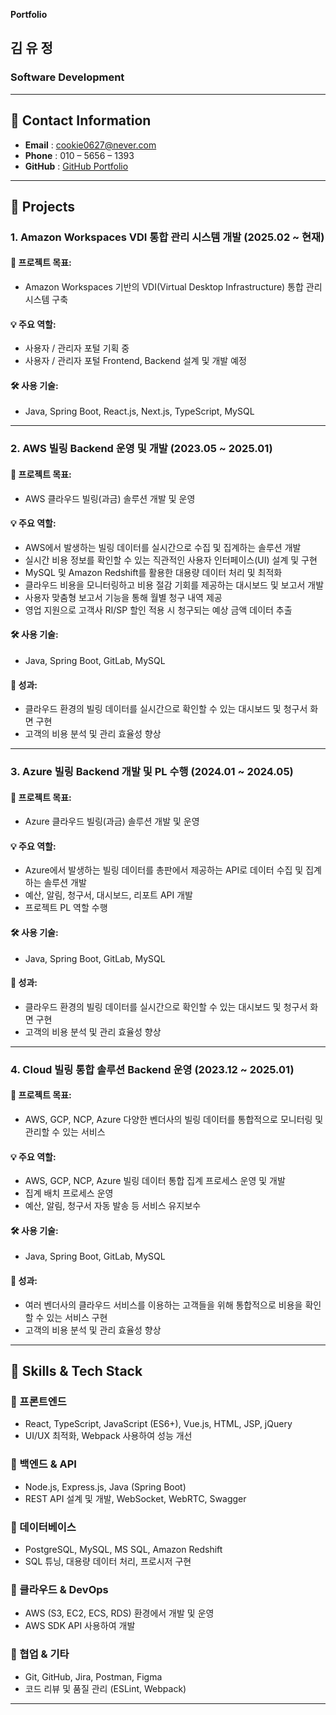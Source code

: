  **Portfolio**

## **김 유 정**
### Software Development

---

## **📌 Contact Information**
- **Email** : cookie0627@never.com  
- **Phone** : 010 – 5656 – 1393  
- **GitHub** : [GitHub Portfolio](https://github.com/ujung2729/portfolio)  

---

## **📌 Projects**

### 1. **Amazon Workspaces VDI 통합 관리 시스템 개발** (2025.02 ~ 현재)
#### 🎯 프로젝트 목표:
- Amazon Workspaces 기반의 VDI(Virtual Desktop Infrastructure) 통합 관리 시스템 구축

#### 💡 주요 역할:
- 사용자 / 관리자 포털 기획 중
- 사용자 / 관리자 포털 Frontend, Backend 설계 및 개발 예정

#### 🛠 사용 기술:
- Java, Spring Boot, React.js, Next.js, TypeScript, MySQL

---

### 2. **AWS 빌링 Backend 운영 및 개발** (2023.05 ~ 2025.01)
#### 🎯 프로젝트 목표:
- AWS 클라우드 빌링(과금) 솔루션 개발 및 운영

#### 💡 주요 역할:
- AWS에서 발생하는 빌링 데이터를 실시간으로 수집 및 집계하는 솔루션 개발
- 실시간 비용 정보를 확인할 수 있는 직관적인 사용자 인터페이스(UI) 설계 및 구현
- MySQL 및 Amazon Redshift를 활용한 대용량 데이터 처리 및 최적화
- 클라우드 비용을 모니터링하고 비용 절감 기회를 제공하는 대시보드 및 보고서 개발
- 사용자 맞춤형 보고서 기능을 통해 월별 청구 내역 제공
- 영업 지원으로 고객사 RI/SP 할인 적용 시 청구되는 예상 금액 데이터 추출

#### 🛠 사용 기술:
- Java, Spring Boot, GitLab, MySQL

#### 🚀 성과:
- 클라우드 환경의 빌링 데이터를 실시간으로 확인할 수 있는 대시보드 및 청구서 화면 구현
- 고객의 비용 분석 및 관리 효율성 향상

---

### 3. **Azure 빌링 Backend 개발 및 PL 수행** (2024.01 ~ 2024.05)
#### 🎯 프로젝트 목표:
- Azure 클라우드 빌링(과금) 솔루션 개발 및 운영

#### 💡 주요 역할:
- Azure에서 발생하는 빌링 데이터를 총판에서 제공하는 API로 데이터 수집 및 집계하는 솔루션 개발
- 예산, 알림, 청구서, 대시보드, 리포트 API 개발
- 프로젝트 PL 역할 수행

#### 🛠 사용 기술:
- Java, Spring Boot, GitLab, MySQL

#### 🚀 성과:
- 클라우드 환경의 빌링 데이터를 실시간으로 확인할 수 있는 대시보드 및 청구서 화면 구현
- 고객의 비용 분석 및 관리 효율성 향상

---

### 4. **Cloud 빌링 통합 솔루션 Backend 운영** (2023.12 ~ 2025.01)
#### 🎯 프로젝트 목표:
- AWS, GCP, NCP, Azure 다양한 벤더사의 빌링 데이터를 통합적으로 모니터링 및 관리할 수 있는 서비스

#### 💡 주요 역할:
- AWS, GCP, NCP, Azure 빌링 데이터 통합 집계 프로세스 운영 및 개발
- 집계 배치 프로세스 운영
- 예산, 알림, 청구서 자동 발송 등 서비스 유지보수

#### 🛠 사용 기술:
- Java, Spring Boot, GitLab, MySQL

#### 🚀 성과:
- 여러 벤더사의 클라우드 서비스를 이용하는 고객들을 위해 통합적으로 비용을 확인할 수 있는 서비스 구현
- 고객의 비용 분석 및 관리 효율성 향상

---

## **📌 Skills & Tech Stack**

### **🔹 프론트엔드**
- React, TypeScript, JavaScript (ES6+), Vue.js, HTML, JSP, jQuery
- UI/UX 최적화, Webpack 사용하여 성능 개선

### **🔹 백엔드 & API**
- Node.js, Express.js, Java (Spring Boot)
- REST API 설계 및 개발, WebSocket, WebRTC, Swagger

### **🔹 데이터베이스**
- PostgreSQL, MySQL, MS SQL, Amazon Redshift
- SQL 튜닝, 대용량 데이터 처리, 프로시저 구현

### **🔹 클라우드 & DevOps**
- AWS (S3, EC2, ECS, RDS) 환경에서 개발 및 운영
- AWS SDK API 사용하여 개발

### **🔹 협업 & 기타**
- Git, GitHub, Jira, Postman, Figma
- 코드 리뷰 및 품질 관리 (ESLint, Webpack)

--- 
